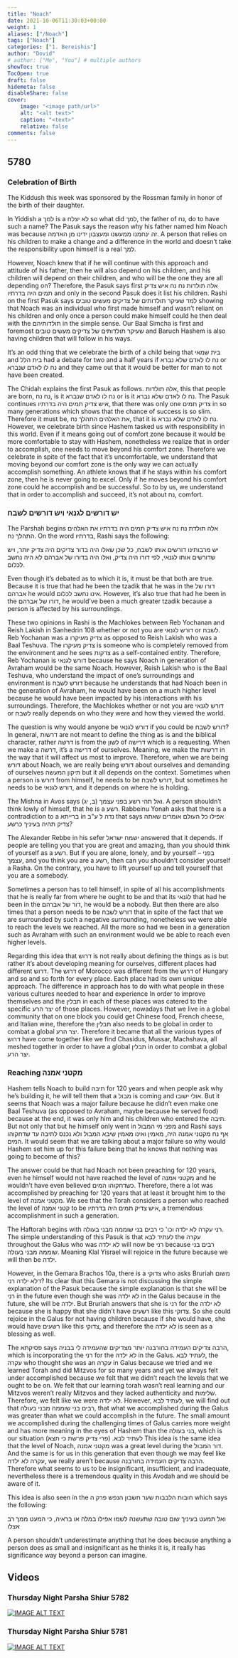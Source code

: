 ```yaml
---
title: "Noach"
date: 2021-10-06T11:30:03+00:00
weight: 1
aliases: ["/Noach"]
tags: ["Noach"]
categories: ["1. Bereishis"]
author: "Dovid"
# author: ["Me", "You"] # multiple authors
showToc: true
TocOpen: true
draft: false
hidemeta: false
disableShare: false
cover:
    image: "<image path/url>"
    alt: "<alt text>"
    caption: "<text>"
    relative: false
comments: false
---
```

 ## 5780
 ### Celebration of Birth
The Kiddush this week was sponsored by the Rossman family in honor of the birth of their daughter.

In Yiddish a למך is a לא יצלח so what did למך, the father of נח, do to have such a name? The Pasuk says the reason why his father named him Noach was because זה ינחמנו ממעשנו ומעצבון ידינו מן האדמה. A person that relies on his children to make a change and a difference in the world and doesn’t take the responsibility upon himself is a real למך.

However, Noach knew that if he will continue with this approach and attitude of his father, then he will also depend on his children, and his children will depend on their children, and who will be the one they are all depending on? Therefore, the Pasuk says first אלה תולדות נח נח איש צדיק תמים היה בדרתיו and only in the second Pasuk does it list his children. Rashi on the first Pasuk says למד שעיקר תולדותים של צדיקים מעשים טובים showing that Noach was an individual who first made himself and wasn’t reliant on his children and only once a person could make himself could he then deal with the תולדותיהם in the simple sense. Our Baal Simcha is first and foremost שעיקר תולדותים של צדיקים מעשים טובים and Baruch Hashem is also having children that will follow in his ways.

It’s an odd thing that we celebrate the birth of a child being that בית שמאי and בית הלל had a debate for two and a half years if נח לו לאדם שלא נברא or נח לו לאדם שנברא and they came out that it would be better for man to not have been created.

The Chidah explains the first Pasuk as follows. אלה תולדות, this that people are born, נח נח, is it נח לו לאדם שנברא or is it נח לו לאדם שלא נברא. The Pasuk continues איש צדיק תמים היה בדרתיו, that there was only one צדיק תמים in so many generations which shows that the chance of success is so slim. Therefore it must be, את האלהים התהלך נח, that it is נח לו לאדם שלא נברא. However, we celebrate birth since Hashem tasked us with responsibility in this world. Even if it means going out of comfort zone because it would be more comfortable to stay with Hashem, nonetheless we realize that in order to accomplish, one needs to move beyond his comfort zone. Therefore we celebrate in spite of the fact that it’s uncomfortable, we understand that moving beyond our comfort zone is the only way we can actually accomplish something. An athlete knows that if he stays within his comfort zone, then he is never going to excel. Only if he moves beyond his comfort zone could he accomplish and be successful. So to by us, we understand that in order to accomplish and succeed, it’s not about נח, comfort.  
 ### יש דורשים לגנאי ויש דורשים לשבח
 The Parshah begins אלה תולדת נח נח איש צדיק תמים היה בדרתיו את האלהים התהלך נח. On the word בדרתיו, Rashi says the following:

 יש מרבותינו דורשים אותו לשבח, כל שכן שאלו היה בדור צדיקים היה צדיק יותר, ויש שדורשים אותו לגנאי, לפי דורו היה צדיק, ואלו היה בדורו של אברהם לא היה נחשב לכלום.

 Even though it’s debated as to which it is, it must be that both are true. Because it is true that had he been the tzadik that he was in the דורו של אברהם he would אינו נחשב לכלום. However, it’s also true that had he been in the דורו של אברהם, he would’ve been a much greater tzadik because a person is affected by his surroundings.

 These two opinions in Rashi is the Machlokes between Reb Yochanan and Reish Lakish in Sanhedrin 108 whether or not you are דורש לגנאי or לשבח. Reb Yochanan was a צדיק מעיקרו as opposed to Reish Lakish who was a Baal Teshuva. The צדיק מעיקרו is someone who is completely removed from the environment and he sees צדקות as a self-contained entity. Therefore, Reb Yochanan is דורש לגנאי because he says Noach in generation of Avraham would be the same Noach. However, Reish Lakish who is the Baal Teshuva, who understand the impact of one’s surroundings and environment is דורש לשבח because he understands that had Noach been in the generation of Avraham, he would have been on a much higher level because he would have been impacted by his interactions with his surroundings. Therefore, the Machlokes whether or not you are דורש לגנאי or לשבח really depends on who they were and how they viewed the world.  

 The question is why would anyone be דורש לגנאי if you could be דורש לשבח? In general, דרשות are not meant to define the thing as is and the biblical character, rather דרשה is from the לשון of דרישה which is a requesting. When we make a דרשה, it’s a דרישה of ourselves. Meaning, we make the דרשות in the way that it will affect us most to improve. Therefore, when we are being דורש about Noach, we are really being דורש about ourselves and demanding of ourselves תיקון המעשה but it all depends on the context. Sometimes when a person is דורש from himself, he needs to be דורש לשבח, but sometimes he needs to be דורש לגנאי, and it depends on where he is holding.

 The Mishna in Avos says ואל תהי רשע בפני עצמך (ב, יג). A person shouldn’t think lowly of himself, that he is a רשע. Rabbeinu Yonah asks that there is a contradiction to a ברייתא in נדה ל ע"ב that says אפילו כל העולם אומרים שאתה צדיק תהיה בעיניך כרשע?

 The Alexander Rebbe in his sefer ישמח ישראל answered that it depends. If people are telling you that you are great and amazing, than you should think of yourself as a רשע. But if you are alone, lonely, and by yourself – בפני עצמך, and you think you are a רשע, then can you shouldn’t consider yourself a Rasha. On the contrary, you have to lift yourself up and tell yourself that you are a somebody.

 Sometimes a person has to tell himself, in spite of all his accomplishments that he is really far from where he ought to be and that its לגנאי that had he been in the דור של אברהם, he would be a nobody. But then there are also times that a person needs to be דורש לשבח that in spite of the fact that we are surrounded by such a negative surrounding, nonetheless we were able to reach the levels we reached. All the more so had we been in a generation such as Avraham with such an environment would we be able to reach even higher levels.

 Regarding this idea that דרוש is not really about defining the things as is but rather it’s about developing meaning for ourselves, different places had different דרוש. The דרוש of Morocco was different from the דרוש of Hungary and so and so forth for every place. Each place had its own unique approach. The difference in approach has to do with what people in these various cultures needed to hear and experience In order to improve themselves and the תבלין in each of these places was catered to the specific יצר הרע of those places. However, nowadays that we live in a global community that on one block you could get Chinese food, French cheese, and Italian wine, therefore the תבלין also needs to be global in order to combat a global יצר הרע. Therefore it became that all the various types of דרוש have come together like we find Chasidus, Mussar, Machshava, all meshed together in order to have a global תבלין in order to combat a global יצר הרע.    
 ### Reaching מקטני אמנה
 Hashem tells Noach to build תיבה for 120 years and when people ask why he’s building it, he will tell them that a מבול is coming and אולי ישובו. But it seems that Noach was a major failure because he didn’t even make one Baal Teshuva (as opposed to Avraham, maybe because he served food) because at the end, it was only him and his children who entered the תיבה. But not only that but he himself only went in מפני מי המבול and Rashi says אף נח מקטני אמנה היה, מאמין ואינו מאמין שיבא המבול ולא נכנס לתיבה עד שדחקוהו המים. It would seem that we are talking about a major failure so why would Hashem set him up for this failure being that he knows that nothing was going to become of this?

 The answer could be that had Noach not been preaching for 120 years, even he himself would not have reached the level of מקטני אמנה and he wouldn’t have even believed כשדחקוהו המים. Therefore, there a lot was accomplished by preaching for 120 years that at least it brought him to the level of מקטני אמנה. We see that the Torah considers a person who reached the level of קטני אמנה to be איש צדיק תמים היה בדרתיו, a tremendous accomplishment in such a generation.      

 The Haftorah begins with רני עקרה לא ילדה וכו' כי רבים בני שוממה מבני בעולה. The simple understanding of this Pasuk is that לעתיד לבא the עקרה throughout the Galus who was לא ילדה will now be רני because רבים בני שוממה מבני בעולה. Meaning Klal Yisrael will rejoice in the future because we will then be ילדה.

 However, in the Gemara Brachos 10a, there is a צדוקי who asks Bruriah משום דלא ילדה רני? Its clear that this Gemara is not discussing the simple explanation of the Pasuk because the simple explanation is that she will be רני in the future even though she was לא ילדה in the Galus because in the future, she will be ילדה. But Bruriah answers that she is רני for the לא ילדה because she is happy that she didn’t have רשעים like this צדוקי. So she could rejoice in the Galus for not having children because if she would have, she would have רשעים like this צדוקי, and therefore the לא ילדה is seen as a blessing as well.    

 The פסיקתא says הרבה צדיקים העמידה בחורבנה יותר מצדיקים שהעמידה לי בבניה, which is incorporating the רני for the לא ילדה in the Galus. לעתיד לבא, the עקרה who thought she was an עקרה in Galus because we tried and we learned Torah and did Mitzvos for so many years and yet we always felt under accomplished because we felt that we didn’t reach the levels that we ought to be on. We felt that our learning torah wasn’t real learning and our Mitzvos weren’t really Mitzvos and they lacked authenticity and שלימות. Therefore, we felt like we were לא ילדה. However, לעתיד לבא, we will find out that רבים בני שוממה מבני בעולה, that what we accomplished during the Galus was greater than what we could accomplish in the future. The small amount we accomplished during the challenging times of Galus carries more weight and has more meaning in the eyes of Hashem than the בני בעולה, which is our situation לעתיד לבא. (פרי צדיק פרשת כי תצא)
 This idea is the same idea that the level of Noach, מקטני אמנה was a great level during the דור המבול. And the same is for us in this generation that even though we may feel like    עקרה לא ילדה, we really aren’t because הרבה צדיקים העמידה בחורבנה. Therefore what seems to us to be insignificant, insufficient, and inadequate, nevertheless there is a tremendous quality in this Avodah and we should be aware of it.

 This idea is also seen in the חובות הלבבות שער חשבון הנפש פרק ה which says the following:

 ואל תמעט בעיניך שום טובה שתעשנה לשמו אפילו במלה או בראיה, כי המעט ממך רב אצלו

 A person shouldn’t underestimate anything that he does because anything a person does as small and insignificant as he thinks it is, it really has significance way beyond a person can imagine.  
 ## Videos
 ### Thursday Night Parsha Shiur 5782
 [![IMAGE ALT TEXT](http://img.youtube.com/vi/58-7r3F6Y08/0.jpg)](http://www.youtube.com/watch?v=58-7r3F6Y08 "Video Title")
 ### Thursday Night Parsha Shiur 5781
 [![IMAGE ALT TEXT](http://img.youtube.com/vi/V7G3p1F8mRI/0.jpg)](http://www.youtube.com/watch?v=V7G3p1F8mRI "Video Title")
